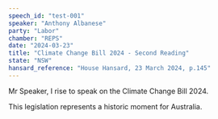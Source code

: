 ```yaml
---
speech_id: "test-001"
speaker: "Anthony Albanese"
party: "Labor"
chamber: "REPS"
date: "2024-03-23"
title: "Climate Change Bill 2024 - Second Reading"
state: "NSW"
hansard_reference: "House Hansard, 23 March 2024, p.145"
---
```


Mr Speaker, I rise to speak on the Climate Change Bill 2024.

This legislation represents a historic moment for Australia.
